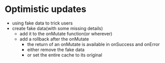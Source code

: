 # Optimistic updates

- using fake data to trick users 
- create fake data(with some missing details)
  - add it to the onMutate function(or wherever)
  - add a rollback after the onMutate
    - the return of an onMutate is available in onSuccess and onError
    - either remove the fake data
    - or set the entire cache to its original